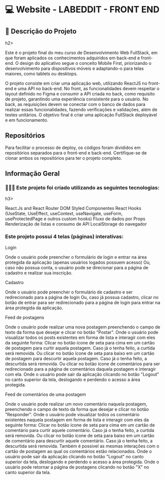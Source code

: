 <h1>💻 Website - LABEDDIT - FRONT END</h1>

<h2>📝 Descrição do Projeto</h1>h2>

Este é o projeto final do meu curso de Desenvolvimento Web FullStack, em que foram aplicados os conhecimentos adquiridos em back-end e front-end. O design do aplicativo segue o conceito Mobile First, priorizando o desenvolvimento para dispositivos móveis e adaptando-o para telas maiores, como tablets ou desktops.

O projeto consiste em criar uma aplicação web, utilizando ReactJS no front-end e uma API no back-end. No front, as funcionalidades devem respeitar o layout definido no Figma e consumir a API criada no back, como requisito de projeto, garantindo uma experiência consistente para o usuário. No back, as requisições devem se conectar com o banco de dados para realizar essas funcionalidades, fazendo verificações e validações, além de testes unitários. O objetivo final é criar uma aplicação FullStack deployável e em funcionamento.

<h2>Repositórios</h2>

Para facilitar o processo de deploy, os códigos foram divididos em repositórios separados para o front-end e back-end. Certifique-se de clonar ambos os repositórios para ter o projeto completo.

<h2>Informação Geral</h2>

<h3>👩🏻‍💻 Este projeto foi criado utilizando as seguintes tecnologias:</h3>h3>

React.Js and React Router DOM
Styled Componentes
React Hooks (UseState, UseEffect, useContext, useNavigate, useForm, useProtectedPage e outros custom hooks)
Fluxo de dados por Props
Renderização de listas e consumo de API
LocalStorage do navegador

<h3>Este projeto possui 4 telas (páginas) interativas:</h3>

Login

Onde o usuário pode preencher o formulário de login e entrar na área protegida da aplicação (apenas usuários logados possuem acesso)
Ou, caso não possua conta, o usuário pode se direcionar para a página de cadastro e realizar sua inscrição.

Cadastro

Onde o usuário pode preencher o formulário de cadastro e ser redirecionado para a página de login
Ou, caso já possua cadastro, clicar no botão de entrar para ser redirecionado para a página de login para entrar na área protegida da aplicação.

Feed de postagens

Onde o usuário pode realizar uma nova postagem preenchendo o campo de texto da forma que desejar e clicar no botão "Postar".
Onde o usuário pode visualizar todos os posts existentes em forma de lista e interagir com eles da seguinte forma:
Clicar no botão ícone de seta para cima em um cartão de postagem para curtir aquela postagem. Caso já o tenha feito, a curtida será removida.
Ou clicar no botão ícone de seta para baixo em um cartão de postagem para descurtir aquela postagem. Caso já o tenha feito, a descurtida será removida.
Ou clicar no botão ícone de comentários para ser redirecionado para a página de comentários daquela postagem e interagir com ela.
Onde o usuário pode sair da aplicação clicando no botão "Logout" no canto superior da tela, deslogando e perdendo o acesso a área protegida.

Feed de comentários de uma postagem

Onde o usuário pode realizar um novo comentário naquela postagem, preenchendo o campo de texto da forma que desejar e clicar no botão "Responder".
Onde o usuário pode visualizar todos os comentário existentes naquela postagem em forma de lista e interagir com eles da seguinte forma:
Clicar no botão ícone de seta para cima em um cartão de comentário para curtir aquele comentário. Caso já o tenha feito, a curtida será removida.
Ou clicar no botão ícone de seta para baixo em um cartão de comentário para descurtir aquele comentário. Caso já o tenha feito, a descurtida será removida.
Também é possivel as mesmas interações com o cartão de postagem ao qual os comentários estão relacionados.
Onde o usuário pode sair da aplicação clicando no botão "Logout" no canto superior da tela, deslogando e perdendo o acesso a área protegida.
Onde o usuário pode retornar a página de postagens clicando no botão "X" no canto superior da tela.
